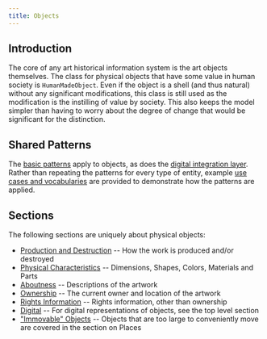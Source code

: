```yaml
---
title: Objects
---
```


## Introduction

The core of any art historical information system is the art objects themselves. The class for physical objects that have some value in human society is `HumanMadeObject`. Even if the object is a shell (and thus natural) without any significant modifications, this class is still used as the modification is the instilling of value by society. This also keeps the model simpler than having to worry about the degree of change that would be significant for the distinction.


## Shared Patterns

The [basic patterns](/model/base/) apply to objects, as does the [digital integration layer](/model/digital/). Rather than repeating the patterns for every type of entity, example [use cases and vocabularies](use_cases/) are provided to demonstrate how the patterns are applied.

## Sections

The following sections are uniquely about physical objects:

* [Production and Destruction](production/) -- How the work is produced and/or destroyed
* [Physical Characteristics](physical/) -- Dimensions, Shapes, Colors, Materials and Parts
* [Aboutness](aboutness/) -- Descriptions of the artwork
* [Ownership](ownership/) -- The current owner and location of the artwork
* [Rights Information](rights/) -- Rights information, other than ownership
* [Digital](/model/digital/) -- For digital representations of objects, see the top level section
* ["Immovable" Objects](/model/place/) -- Objects that are too large to conveniently move are covered in the section on Places


